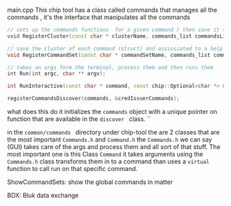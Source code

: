 main.cpp 
This chip tool has a class called commands that manages all the commands  , it's the interface that manipulates all the commands 
```Cpp
// sets up the commands functions  for a given command ) then save it to a cluster ( struct)  
void RegisterCluster(const char * clusterName, commands_list commandsList); 

// save the cluster of each command (struct) and assiosiated to a help text 
void RegisterCommandSet(const char * commandSetName, commands_list commandsList, const char * helpText)

// takes an args form the terminal, process them and then runs them 
int Run(int argc, char ** argv);

int RunInteractive(const char * command, const chip::Optional<char *> & storageDirectory, bool advertiseOperational);
```

```cpp
registerCommandsDiscover(commands, &credIssuerCommands);
```
 what does this do it initializes the `commands` object with a unique pointer on function that are available  in the `discover ` class.  ``

in the `common/commands ` directory under chip-tool the are 2 classes that are the most important 
`Commands.h` and `Command.h`
the `Commands.h` we can say (GUI) takes care of the args and process them and all sort of that stuff.
The most important one is this Class `Command` it takes arguments using the `Commands.h` class  transforms them in to a command  than uses a `virtual` function to call run on that specific command. 


ShowCommandSets: show the global commands in matter 

BDX: Bluk data exchange 
